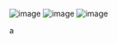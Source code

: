 ![image](https://user-images.githubusercontent.com/98713471/235925828-770894de-0c17-4514-a87c-13300d64aa06.png)
![image](https://user-images.githubusercontent.com/98713471/235925920-185c9022-ae27-4ac1-9f6d-9be2634611cf.png)
![image](https://user-images.githubusercontent.com/98713471/235925970-1976baee-2923-497c-bb83-28dcd0cf0827.png)

a

